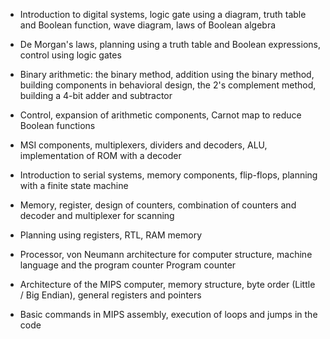 - Introduction to digital systems, logic gate using a diagram, truth table and Boolean function, wave diagram, laws of Boolean algebra

- De Morgan's laws, planning using a truth table and Boolean expressions, control using logic gates

- Binary arithmetic: the binary method, addition using the binary method, building components in behavioral design, the 2's complement method, building a 4-bit adder and subtractor

- Control, expansion of arithmetic components, Carnot map to reduce Boolean functions

- MSI components, multiplexers, dividers and decoders, ALU, implementation of ROM with a decoder

- Introduction to serial systems, memory components, flip-flops, planning with a finite state machine

- Memory, register, design of counters, combination of counters and decoder and multiplexer for scanning

- Planning using registers, RTL, RAM memory

- Processor, von Neumann architecture for computer structure, machine language and the program counter Program counter

- Architecture of the MIPS computer, memory structure, byte order (Little / Big Endian), general registers and pointers

- Basic commands in MIPS assembly, execution of loops and jumps in the code
